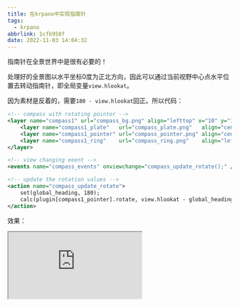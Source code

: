```yaml
---
title: 在krpano中实现指南针
tags:
  - krpano
abbrlink: 1cfb958f
date: 2022-11-03 14:04:32
---
```


指南针在全景世界中是很有必要的！



处理好的全景图以水平坐标0度为正北方向，因此可以通过当前视野中心点水平位置去转动指南针，即全局变量`view.hlookat`。

因为素材是反着的，需要`180 - view.hlookat`回正。所以代码：

```xml
<!-- compass with rotating pointer -->
<layer name="compass1" url="compass_bg.png" align="lefttop" x="10" y="10" children="false" scalechildren="true" destscale="1.0" onclick="switch(destscale,1.0,0.5);tween(scale,get(destscale));">
    <layer name="compass1_plate"   url="compass_plate.png"   align="center"  zorder="1" />
    <layer name="compass1_pointer" url="compass_pointer.png" align="center"  zorder="2" />
    <layer name="compass1_ring"    url="compass_ring.png"    align="lefttop" zorder="3" />
</layer>

<!-- view changing eeent -->
<events name="compass_events" onviewchange="compass_update_rotate();" />

<!-- update the rotation values -->
<action name="compass_update_rotate">
    set(global_heading, 180);
    calc(plugin[compass1_pointer].rotate, view.hlookat - global_heading);
</action>
```

效果：

<iframe src="http://krpano360.com/wp-content/uploads/119pr8/viewer/krpano.html?xml=examples/compass/compass.xml&base=http://krpano360.com/wp-content/uploads/119pr8/viewer/krpano.html?xml=examples/compass/&"></iframe>
